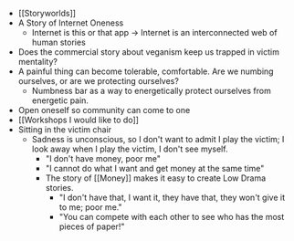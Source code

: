 - [[Storyworlds]]
- A Story of Internet Oneness
	- Internet is this or that app -> Internet is an interconnected web of human stories
- Does the commercial story about veganism keep us trapped in victim mentality?
- A painful thing can become tolerable, comfortable. Are we numbing ourselves, or are we protecting ourselves?
	- Numbness bar as a way to energetically protect ourselves from energetic pain.
- Open oneself so community can come to one
- [[Workshops I would like to do]]
- Sitting in the victim chair
	- Sadness is unconscious, so I don't want to admit I play the victim; I look away when I play the victim, I don't see myself.
		- "I don't have money, poor me"
		- "I cannot do what I want and get money at the same time"
		- The story of [[Money]] makes it easy to create Low Drama stories.
			- "I don't have that, I want it, they have that, they won't give it to me; poor me."
			- "You can compete with each other to see who has the most pieces of paper!"